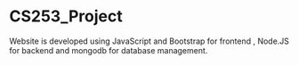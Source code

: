 # CS253_Project
Website is developed using JavaScript and Bootstrap for frontend , Node.JS for backend and mongodb for database management. 
